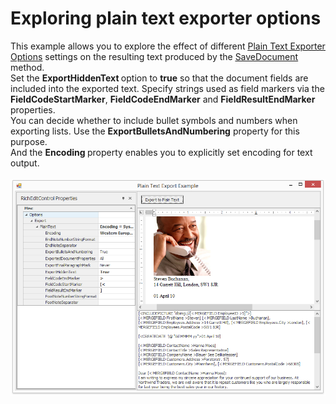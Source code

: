 # Exploring plain text exporter options


<p>This example allows you to explore the effect of different <a href="http://documentation.devexpress.com/#CoreLibraries/clsDevExpressXtraRichEditExportPlainTextDocumentExporterOptionstopic"><u>Plain Text Exporter Options</u></a> settings on the resulting text produced by the <a href="http://documentation.devexpress.com/#WindowsForms/DevExpressXtraRichEditRichEditControl_SaveDocumenttopic1337"><u>SaveDocument</u></a> method. <br> Set the <strong>ExportHi</strong><strong>ddenText </strong>option to <strong>t</strong><strong>r</strong><strong>ue</strong> so that the document fields are included into the exported text. Specify strings used as field markers via the <strong>FieldCodeStartM</strong><strong>a</strong><strong>rker</strong>, <strong>FieldCode</strong><strong>End</strong><strong>Marker</strong> and <strong>Field</strong><strong>Re</strong><strong>sult</strong><strong>EndMarker </strong>properties.<br> You can decide whether to include bullet symbols and numbers when exporting lists. Use the <strong>ExportBulletsAndNumbering</strong> property for this purpose.<br> And the <strong>Encoding </strong>property enables you to explicitly set encoding for text output.<br><br><img src="https://raw.githubusercontent.com/DevExpress-Examples/exploring-plain-text-exporter-options-e2773/10.2.4+/media/4075bd96-66df-11e7-80c0-00155d624807.png"></p>

<br/>


